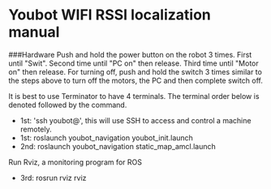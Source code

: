 # Youbot WIFI RSSI localization manual

###Hardware
Push and hold the power button on the robot 3 times. First until "Swit". Second time until "PC on" then release. Third time until "Motor on" then release.
For turning off, push and hold the switch 3 times similar to the steps above to turn off the motors, the PC and then complete switch off. 

It is best to use Terminator to have 4 terminals. The terminal order below is denoted followed by the command.

* 1st: 
  'ssh youbot@<the-ip-address-of-the-robot>', this will use SSH to access and control a machine remotely.
* 1st: 
  roslaunch youbot_navigation youbot_init.launch
* 2nd: roslaunch youbot_navigation static_map_amcl.launch

Run Rviz, a monitoring program for ROS

* 3rd: rosrun rviz rviz

